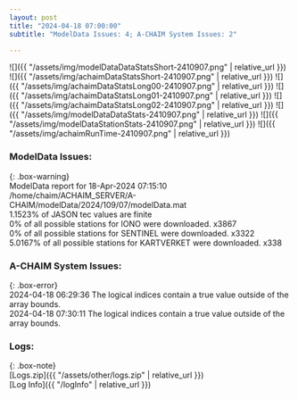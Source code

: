 ```yaml
---
layout: post
title: "2024-04-18 07:00:00"
subtitle: "ModelData Issues: 4; A-CHAIM System Issues: 2"

---
```


![]({{ "/assets/img/modelDataDataStatsShort-2410907.png" | relative_url }})
![]({{ "/assets/img/achaimDataStatsShort-2410907.png" | relative_url }})
![]({{ "/assets/img/achaimDataStatsLong00-2410907.png" | relative_url }})
![]({{ "/assets/img/achaimDataStatsLong01-2410907.png" | relative_url }})
![]({{ "/assets/img/achaimDataStatsLong02-2410907.png" | relative_url }})
![]({{ "/assets/img/modelDataDataStats-2410907.png" | relative_url }})
![]({{ "/assets/img/modelDataStationStats-2410907.png" | relative_url }})
![]({{ "/assets/img/achaimRunTime-2410907.png" | relative_url }})


### ModelData Issues:  
  
{: .box-warning}  
 ModelData report for 18-Apr-2024 07:15:10   
 /home/chaim/ACHAIM_SERVER/A-CHAIM/modelData/2024/109/07/modelData.mat   
 1.1523% of JASON tec values are finite   
 0% of all possible stations for IONO were downloaded. x3867   
 0% of all possible stations for SENTINEL were downloaded. x3322   
 5.0167% of all possible stations for KARTVERKET were downloaded. x338   
  
### A-CHAIM System Issues:  
  
{: .box-error}  
2024-04-18 06:29:36 The logical indices contain a true value outside of the array bounds.  
2024-04-18 07:30:11 The logical indices contain a true value outside of the array bounds.  

### Logs:  
  
{: .box-note}  
[Logs.zip]({{ "/assets/other/logs.zip" | relative_url }})  
[Log Info]({{ "/logInfo" | relative_url }})  
